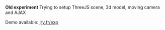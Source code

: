 **Old experiment**
Trying to setup ThreeJS scene, 3d model, moving camera and AJAX

Demo available: [jry.fr/exp](http://www.jry/exp/ "jry.fr/exp")
